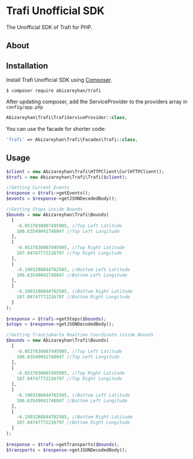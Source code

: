 Trafi Unofficial SDK
==

The Unofficial SDK of Trafi for PHP.

About
--

Installation
--

Install Trafi Unofficial SDK using [Composer](https://getcomposer.org/).

```
$ composer require abizareyhan/trafi
```

After updating composer, add the ServiceProvider to the providers array in `config/app.php`

```php
Abizareyhan\Trafi\TrafiServiceProvider::class,
```

You can use the facade for shorter code:

```php
'Trafi' => Abizareyhan\Trafi\Facades\Trafi::class,
```

Usage
--

```php
$client = new Abizareyhan\Trafi\HTTPClient\CurlHTTPClient();
$trafi = new Abizareyhan\Trafi\Trafi($client);

//Getting Current Events
$response = $trafi->getEvents();
$events = $response->getJSONDecodedBody();

//Getting Stops inside Bounds
$bounds = new Abizareyhan\Trafi\Bounds(
  [
    -6.0537830087495905, //Top Left Latitude
    106.63549041748047 //Top Left Longitude
  ],
  [
    -6.0537830087495905, //Top Right Latitude
    107.04747772216797 //Top Right Longitude
  ],
  [
    -6.1903288844762585, //Bottom Left Latitude
    106.63549041748047 //Bottom Left Longitude
  ],
  [
    -6.1903288844762585, //Bottom Right Latitude
    107.04747772216797 //Bottom Right Longitude
  ]
);
 
$response = $trafi->getStops($bounds);
$stops = $response->getJSONDecodedBody();

//Getting Transjakarta Realtime Coordinate inside Bounds
$bounds = new Abizareyhan\Trafi\Bounds(
  [
    -6.0537830087495905, //Top Left Latitude
    106.63549041748047 //Top Left Longitude
  ],
  [
    -6.0537830087495905, //Top Right Latitude
    107.04747772216797 //Top Right Longitude
  ],
  [
    -6.1903288844762585, //Bottom Left Latitude
    106.63549041748047 //Bottom Left Longitude
  ],
  [
    -6.1903288844762585, //Bottom Right Latitude
    107.04747772216797 //Bottom Right Longitude
  ]
);
 
$response = $trafi->getTransports($bounds);
$transports = $response->getJSONDecodedBody();
```
